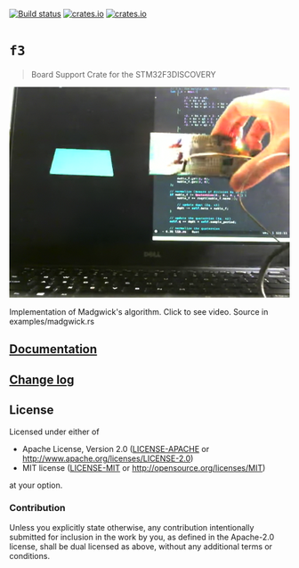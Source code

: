 [![Build status](https://travis-ci.org/japaric/f3.svg?branch=master)](https://travis-ci.org/japaric/f3)
[![crates.io](https://img.shields.io/crates/d/f3.svg)](https://crates.io/crates/f3)
[![crates.io](https://img.shields.io/crates/v/f3.svg)](https://crates.io/crates/f3)

# `f3`

> Board Support Crate for the STM32F3DISCOVERY

[STM32F3DISCOVERY]: http://www.st.com/en/evaluation-tools/stm32f3discovery.html

<p align="center">
  <a href="https://japaric.github.io/f3">
    <img src="assets/madgwick.png"/>
  </a>

  Implementation of Madgwick's algorithm. Click to see video. Source in examples/madgwick.rs
</p>

## [Documentation](https://docs.rs/f3)

## [Change log](CHANGELOG.md)

## License

Licensed under either of

- Apache License, Version 2.0 ([LICENSE-APACHE](LICENSE-APACHE) or
  http://www.apache.org/licenses/LICENSE-2.0)
- MIT license ([LICENSE-MIT](LICENSE-MIT) or http://opensource.org/licenses/MIT)

at your option.

### Contribution

Unless you explicitly state otherwise, any contribution intentionally submitted
for inclusion in the work by you, as defined in the Apache-2.0 license, shall be
dual licensed as above, without any additional terms or conditions.
